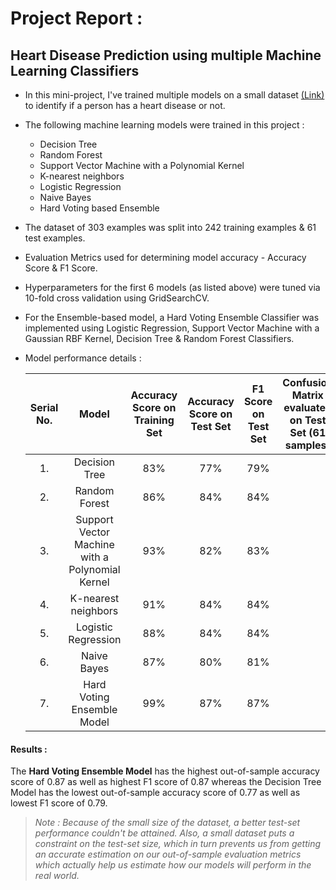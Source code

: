 # Project Report :
## Heart Disease Prediction using multiple Machine Learning Classifiers
* In this mini-project, I've trained multiple models on a small dataset [(Link)](https://www.kaggle.com/ronitf/heart-disease-uci) to identify if a person has a heart disease or not.
* The following machine learning models were trained in this project :
	* Decision Tree
	* Random Forest 
	* Support Vector Machine with a Polynomial Kernel
	* K-nearest neighbors
	* Logistic Regression
	* Naive Bayes
	* Hard Voting based Ensemble
* The dataset of 303 examples was split into 242 training examples & 61 test examples.
* Evaluation Metrics used for determining model accuracy - Accuracy Score & F1 Score.
* Hyperparameters for the first 6 models (as listed above) were tuned via 10-fold cross validation using GridSearchCV.
* For the Ensemble-based model, a Hard Voting Ensemble Classifier was implemented using Logistic Regression, Support Vector Machine with a Gaussian RBF Kernel, Decision Tree & Random Forest Classifiers.
* Model performance details : 

    | Serial No. |                      Model                      | Accuracy Score on Training Set | Accuracy Score on Test Set | F1 Score on Test Set | Confusion Matrix evaluated on Test Set (61 samples) |
    |:----------:|:-----------------------------------------------:|:------------------------------:|:--------------------------:|:--------------------:|:---------------------------------------------------:|
    |     1.     |                  Decision Tree                  |               83%              |             77%            |          79%         |                                                     |
    |     2.     |                  Random Forest                  |               86%              |             84%            |          84%         |                                                     |
    |     3.     | Support Vector Machine with a Polynomial Kernel |               93%              |             82%            |          83%         |                                                     |
    |     4.     |               K-nearest neighbors               |               91%              |             84%            |          84%         |                                                     |
    |     5.     |               Logistic Regression               |               88%              |             84%            |          84%         |                                                     |
    |     6.     |                   Naive Bayes                   |               87%              |             80%            |          81%         |                                                     |
    |     7.     |            Hard Voting Ensemble Model           |               99%              |             87%            |          87%         |                                                     |

#### Results :
The **Hard Voting Ensemble Model** has the highest out-of-sample accuracy score of 0.87 as well as highest F1 score of 0.87 whereas the Decision Tree Model has the lowest out-of-sample accuracy score of 0.77 as well as lowest F1 score of 0.79. 

>*Note : Because of the small size of the dataset, a better test-set performance couldn't be attained. Also, a small dataset puts a constraint on the test-set size, which in turn prevents us from getting an accurate estimation on our out-of-sample evaluation metrics which actually help us estimate how our models will perform in the real world.*
